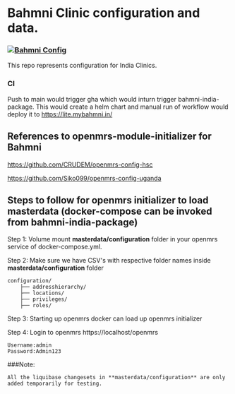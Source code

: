 # Bahmni Clinic configuration and data.

### [![Bahmni Config](https://github.com/BahmniIndiaDistro/clinic-config/actions/workflows/build_upload.yml/badge.svg)](https://github.com/BahmniIndiaDistro/clinic-config/actions/workflows/build_upload.yml)

This repo represents configuration for India Clinics.

### CI

Push to main would trigger gha which would inturn trigger bahmni-india-package.
This would create a helm chart and manual run of workflow would deploy it to https://lite.mybahmni.in/

## References to openmrs-module-initializer for Bahmni

https://github.com/CRUDEM/openmrs-config-hsc

https://github.com/Siko099/openmrs-config-uganda

## Steps to follow for openmrs initializer to load masterdata (docker-compose can be invoked from bahmni-india-package)

Step 1: Volume mount **masterdata/configuration** folder in your openmrs service of docker-compose.yml.

Step 2: Make sure we have CSV's with respective folder names inside **masterdata/configuration** folder

    configuration/
        ├── addresshierarchy/
        ├── locations/
        ├── privileges/
        ├── roles/

Step 3: Starting up openmrs docker can load up openmrs initializer

Step 4: Login to openmrs https://localhost/openmrs

    Username:admin
    Password:Admin123

###Note:

    All the liquibase changesets in **masterdata/configuration** are only added temporarily for testing.